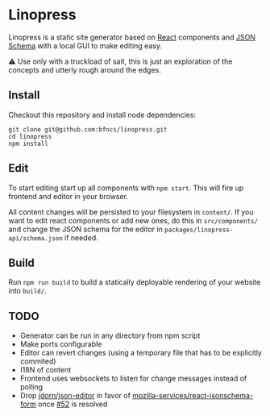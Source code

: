 # Linopress

Linopress is a static site generator based on [React](https://facebook.github.io/react/) components and [JSON Schema](http://json-schema.org/) with a local GUI to make editing easy.

⚠ Use only with a truckload of salt, this is just an exploration of the concepts and utterly rough around the edges.

## Install

Checkout this repository and install node dependencies:

```
git clone git@github.com:bfncs/linopress.git
cd linopress
npm install
```

## Edit

To start editing start up all components with `npm start`. This will fire up frontend and editor in your browser.

All content changes will be persisted to your filesystem in `content/`. If you want to edit react components or add new ones, do this in `src/components/` and change the JSON schema for the editor in `packages/linopress-api/schema.json` if needed.

## Build

Run `npm run build` to build a statically deployable rendering of your website into `build/`. 


## TODO

* Generator can be run in any directory from npm script
* Make ports configurable
* Editor can revert changes (using a temporary file that has to be explicitly commited)
* I18N of content
* Frontend uses websockets to listen for change messages instead of polling
* Drop [jdorn/json-editor](https://github.com/jdorn/json-editor) in favor of [mozilla-services/react-jsonschema-form](https://github.com/mozilla-services/react-jsonschema-form) once [#52](https://github.com/mozilla-services/react-jsonschema-form/issues/52) is resolved